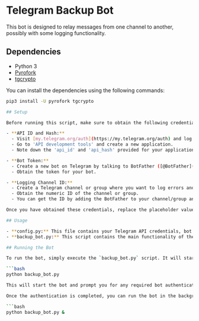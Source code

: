 # Telegram Backup Bot

This bot is designed to relay messages from one channel to another, possibly with some logging functionality.

## Dependencies

- Python 3
- [Pyrofork](https://pyrofork.mayuri.my.id/main/)
- [tgcrypto](https://github.com/pyrogram/tgcrypto)

You can install the dependencies using the following commands:

```bash
pip3 install -U pyrofork tgcrypto

## Setup

Before running this script, make sure to obtain the following credentials:

- **API ID and Hash:**
  - Visit [my.telegram.org/auth](https://my.telegram.org/auth) and log in with your Telegram account.
  - Go to 'API development tools' and create a new application.
  - Note down the 'api_id' and 'api_hash' provided for your application.

- **Bot Token:**
  - Create a new bot on Telegram by talking to BotFather ([@BotFather](https://t.me/botfather)).
  - Obtain the token for your bot.

- **Logging Channel ID:**
  - Create a Telegram channel or group where you want to log errors and messages.
  - Obtain the numeric ID of the channel or group.
  - You can get the ID by adding the BotFather to your channel/group and using the `/my_id` command, or use the [@username_to_id_bot](https://t.me/username_to_id_bot) and input the username of your channel/group to get its numeric ID.

Once you have obtained these credentials, replace the placeholder values in the `config.py` file with your actual credentials.

## Usage

- **config.py:** This file contains your Telegram API credentials, bot token, logging channel ID, and channel mappings.
- **backup_bot.py:** This script contains the main functionality of the bot. It relays messages from source channels to destination channels, with optional logging of errors.

## Running the Bot

To run the bot, simply execute the `backup_bot.py` script. It will start listening for messages and relaying them to the configured destination channels.

```bash
python backup_bot.py

This will start the bot and prompt you for any required bot authentication.

Once the authentication is completed, you can run the bot in the background using the following command:

```bash
python backup_bot.py &
